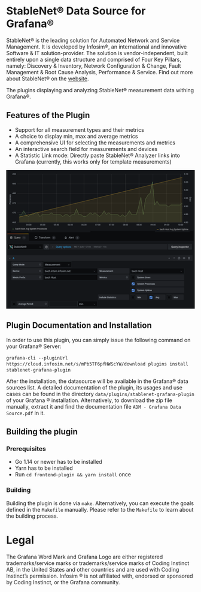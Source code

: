 # StableNet® Data Source for Grafana®

StableNet® is the leading solution for Automated Network and Service Management. It is developed by Infosim®, an international and innovative Software & IT solution-provider.
The solution is vendor-independent, built entirely upon a single data structure and comprised of Four Key Pillars, namely: Discovery & Inventory, Network Configuration & Change, Fault Management & Root Cause Analysis, Performance & Service.
Find out more about StableNet® on the [website](https://www.infosim.net/stablenet/).

The plugins displaying and analyzing StableNet® measurement data withing Grafana®.

Features of the Plugin
---

* Support for all measurement types and their metrics
* A choice to display min, max and average metrics
* A comprehensive UI for selecting the measurements and metrics
* An interactive search field for measurements and devices
* A Statistic Link mode: Directly paste StableNet® Analyzer links into Grafana (currently, this works only for 
  template measurements)

![Measurement Mode of the Plugin](preview.png "Measurement Mode of the Plugin")

## Plugin Documentation and Installation

In order to use this plugin, you can simply issue the following command on your Grafana® Server:

```shell
grafana-cli --pluginUrl https://cloud.infosim.net/s/mPb5TF6pfHWScYW/download plugins install stablenet-grafana-plugin
```

After the installation, the datasource will be available in the Grafana® data sources list. A detailed documentation
of the plugin, its usages and use cases can be found in the directory `data/plugins/stablenet-grafana-plugin` of
your Grafana ® installation. Alternatively, to download the zip file manually, extract it and find the documentation
file `ADM - Grafana Data Source.pdf` in it.

## Building the plugin

### Prerequisites

- Go 1.14 or newer has to be installed
- Yarn has to be installed
- Run `cd frontend-plugin && yarn install` once

### Building

Building the plugin is done via `make`. Alternatively, you can execute the goals defined in the `Makefile` manually.
Please refer to the `Makefile` to learn about the building process.

# Legal

The Grafana Word Mark and Grafana Logo are either registered trademarks/service marks or
trademarks/service marks of Coding Instinct AB, in the United States and other countries and are used
with Coding Instinct’s permission. Infosim ® is not affiliated with, endorsed or sponsored by Coding Instinct,
or the Grafana community.


